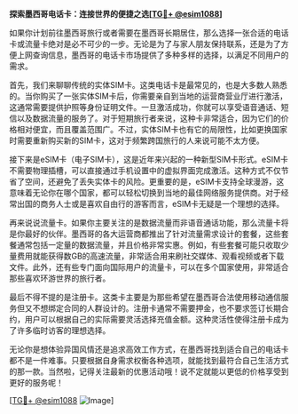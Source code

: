 **探索墨西哥电话卡：连接世界的便捷之选[[TG💪+ @esim1088](https://t.me/s/esim1088)]**

如果你计划前往墨西哥旅行或者需要在墨西哥长期居住，那么选择一张合适的电话卡或流量卡绝对是必不可少的一步。无论是为了与家人朋友保持联系，还是为了方便上网查询信息，墨西哥的电话卡市场提供了多种多样的选择，以满足不同用户的需求。

首先，我们来聊聊传统的实体SIM卡。这类电话卡是最常见的，也是大多数人熟悉的。当你购买了一张实体SIM卡后，你需要亲自到当地的运营商营业厅进行激活，这通常需要提供护照等身份证明文件。一旦激活成功，你就可以享受语音通话、短信以及数据流量的服务了。对于短期旅行者来说，这种卡非常适合，因为它们的价格相对便宜，而且覆盖范围广。不过，实体SIM卡也有它的局限性，比如更换国家时需要重新购买新的SIM卡，这对于频繁跨国旅行的人来说可能不太方便。

接下来是eSIM卡（电子SIM卡），这是近年来兴起的一种新型SIM卡形式。eSIM卡不需要物理插槽，可以直接通过手机设置中的虚拟界面完成激活。这种方式不仅节省了空间，还避免了丢失实体卡的风险。更重要的是，eSIM卡支持全球漫游，这意味着无论你在哪个国家，都可以轻松切换到当地的最佳网络服务提供商。对于经常出国的商务人士或是喜欢自由行的游客而言，eSIM卡无疑是一个理想的选择。

再来说说流量卡。如果你主要关注的是数据流量而非语音通话功能，那么流量卡将是你最好的伙伴。墨西哥的各大运营商都推出了针对流量需求设计的套餐，这些套餐通常包括一定量的数据流量，并且价格非常实惠。例如，有些套餐可能只收取少量费用就能获得数GB的高速流量，非常适合用来刷社交媒体、观看视频或者下载文件。此外，还有些专门面向国际用户的流量卡，可以在多个国家使用，非常适合那些喜欢环游世界的旅行者。

最后不得不提的是注册卡。这类卡主要是为那些希望在墨西哥合法使用移动通信服务但又不想绑定合同的人群设计的。注册卡通常不需要押金，也不要求签订长期合约，用户可以根据自己的实际需要灵活选择充值金额。这种灵活性使得注册卡成为了许多临时访客的理想选择。

无论你是想体验异国风情还是追求高效工作方式，在墨西哥找到适合自己的电话卡都不是一件难事。只要根据自身需求权衡各种选项，就能找到最符合自己生活方式的那一款。当然啦，记得关注最新的优惠活动哦！说不定就能以更低的价格享受到更好的服务呢！

[[TG💪+ @esim1088](https://t.me/s/esim1088) ![Image](https://i.postimg.cc/4NQfJmqS/Snipaste-2025-05-13-00-14-12.png)]